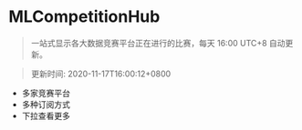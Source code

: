 # MLCompetitionHub

> 一站式显示各大数据竞赛平台正在进行的比赛，每天 16:00 UTC+8 自动更新。
  
> 更新时间: 2020-11-17T16:00:12+0800 

* 多家竞赛平台
* 多种订阅方式
* 下拉查看更多